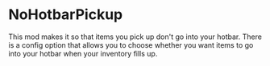 # NoHotbarPickup
This mod makes it so that items you pick up don't go into your hotbar.
There is a config option that allows you to choose whether you want items to go into your hotbar when your inventory fills up.
